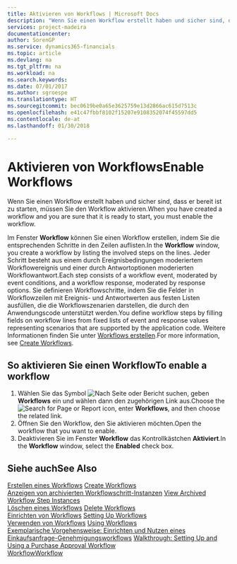 ```yaml
---
title: Aktivieren von Workflows | Microsoft Docs
description: "Wenn Sie einen Workflow erstellt haben und sicher sind, dass er bereit ist zu starten, müssen Sie den Workflow aktivieren."
services: project-madeira
documentationcenter: 
author: SorenGP
ms.service: dynamics365-financials
ms.topic: article
ms.devlang: na
ms.tgt_pltfrm: na
ms.workload: na
ms.search.keywords: 
ms.date: 07/01/2017
ms.author: sgroespe
ms.translationtype: HT
ms.sourcegitcommit: bec0619be0a65e3625759e13d2866ac615d7513c
ms.openlocfilehash: e41c47fbbf8102f15207e9108352074f45597dd5
ms.contentlocale: de-at
ms.lasthandoff: 01/30/2018

---
```

# <a name="enable-workflows"></a><span data-ttu-id="9fcae-103">Aktivieren von Workflows</span><span class="sxs-lookup"><span data-stu-id="9fcae-103">Enable Workflows</span></span>
<span data-ttu-id="9fcae-104">Wenn Sie einen Workflow erstellt haben und sicher sind, dass er bereit ist zu starten, müssen Sie den Workflow aktivieren.</span><span class="sxs-lookup"><span data-stu-id="9fcae-104">When you have created a workflow and you are sure that it is ready to start, you must enable the workflow.</span></span>  

 <span data-ttu-id="9fcae-105">Im Fenster **Workflow** können Sie einen Workflow erstellen, indem Sie die entsprechenden Schritte in den Zeilen auflisten.</span><span class="sxs-lookup"><span data-stu-id="9fcae-105">In the **Workflow** window, you create a workflow by listing the involved steps on the lines.</span></span> <span data-ttu-id="9fcae-106">Jeder Schritt besteht aus einem durch Ereignisbedingungen moderiertem Workflowereignis und einer durch Antwortoptionen moderierten Workflowantwort.</span><span class="sxs-lookup"><span data-stu-id="9fcae-106">Each step consists of a workflow event, moderated by event conditions, and a workflow response, moderated by response options.</span></span> <span data-ttu-id="9fcae-107">Sie definieren Workflowschritte, indem Sie die Felder in Workflowzeilen mit Ereignis- und Antwortwerten aus festen Listen ausfüllen, die die Workflowszenarien darstellen, die durch den Anwendungscode unterstützt werden.</span><span class="sxs-lookup"><span data-stu-id="9fcae-107">You define workflow steps by filling fields on workflow lines from fixed lists of event and response values representing scenarios that are supported by the application code.</span></span> <span data-ttu-id="9fcae-108">Weitere Informationen finden Sie unter [Workflows erstellen](across-how-to-create-workflows.md).</span><span class="sxs-lookup"><span data-stu-id="9fcae-108">For more information, see [Create Workflows](across-how-to-create-workflows.md).</span></span>  

## <a name="to-enable-a-workflow"></a><span data-ttu-id="9fcae-109">So aktivieren Sie einen Workflow</span><span class="sxs-lookup"><span data-stu-id="9fcae-109">To enable a workflow</span></span>  
1.  <span data-ttu-id="9fcae-110">Wählen Sie das Symbol ![Nach Seite oder Bericht suchen](media/ui-search/search_small.png "Symbol Nach Seite oder Bericht suchen"), geben **Workflows** ein und wählen dann den zugehörigen Link aus.</span><span class="sxs-lookup"><span data-stu-id="9fcae-110">Choose the ![Search for Page or Report](media/ui-search/search_small.png "Search for Page or Report icon") icon, enter **Workflows**, and then choose the related link.</span></span>  
2.  <span data-ttu-id="9fcae-111">Öffnen Sie den Workflow, den Sie aktivieren möchten.</span><span class="sxs-lookup"><span data-stu-id="9fcae-111">Open the workflow that you want to enable.</span></span>  
3.  <span data-ttu-id="9fcae-112">Deaktivieren Sie im Fenster **Workflow** das Kontrollkästchen **Aktiviert**.</span><span class="sxs-lookup"><span data-stu-id="9fcae-112">In the **Workflow** window, select the **Enabled** check box.</span></span>  

## <a name="see-also"></a><span data-ttu-id="9fcae-113">Siehe auch</span><span class="sxs-lookup"><span data-stu-id="9fcae-113">See Also</span></span>  
 <span data-ttu-id="9fcae-114">[Erstellen eines Workflows](across-how-to-create-workflows.md) </span><span class="sxs-lookup"><span data-stu-id="9fcae-114">[Create Workflows](across-how-to-create-workflows.md) </span></span>  
 <span data-ttu-id="9fcae-115">[Anzeigen von archivierten Workflowschritt-Instanzen](across-how-to-view-archived-workflow-step-instances.md) </span><span class="sxs-lookup"><span data-stu-id="9fcae-115">[View Archived Workflow Step Instances](across-how-to-view-archived-workflow-step-instances.md) </span></span>  
 <span data-ttu-id="9fcae-116">[Löschen eines Workflows](across-how-to-delete-workflows.md) </span><span class="sxs-lookup"><span data-stu-id="9fcae-116">[Delete Workflows](across-how-to-delete-workflows.md) </span></span>  
 <span data-ttu-id="9fcae-117">[Einrichten von Workflows](across-set-up-workflows.md) </span><span class="sxs-lookup"><span data-stu-id="9fcae-117">[Setting Up Workflows](across-set-up-workflows.md) </span></span>  
 <span data-ttu-id="9fcae-118">[Verwenden von Workflows](across-use-workflows.md) </span><span class="sxs-lookup"><span data-stu-id="9fcae-118">[Using Workflows](across-use-workflows.md) </span></span>  
 <span data-ttu-id="9fcae-119">[Exemplarische Vorgehensweise: Einrichten und Nutzen eines Einkaufsanfrage-Genehmigungsworkflows](walkthrough-setting-up-and-using-a-purchase-approval-workflow.md) </span><span class="sxs-lookup"><span data-stu-id="9fcae-119">[Walkthrough: Setting Up and Using a Purchase Approval Workflow](walkthrough-setting-up-and-using-a-purchase-approval-workflow.md) </span></span>  
 [<span data-ttu-id="9fcae-120">Workflow</span><span class="sxs-lookup"><span data-stu-id="9fcae-120">Workflow</span></span>](across-workflow.md)   

